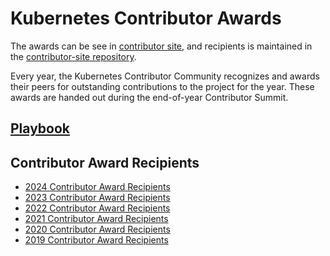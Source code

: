 # Kubernetes Contributor Awards

The awards can be see in [contributor site](https://www.kubernetes.dev/community/awards/), and recipients is maintained in the [contributor-site repository](https://github.com/kubernetes/contributor-site/tree/master/content/en/community/awards).

Every year, the Kubernetes Contributor Community recognizes and awards their peers for
outstanding contributions to the project for the year.
These awards are handed out during the end-of-year Contributor Summit.

## [Playbook][playbook]

## Contributor Award Recipients

- [2024 Contributor Award Recipients][2024-awards-recipients]
- [2023 Contributor Award Recipients][2023-awards-recipients]
- [2022 Contributor Award Recipients][2022-awards-recipients]
- [2021 Contributor Award Recipients][2021-awards-recipients]
- [2020 Contributor Award Recipients][2020-awards-recipients]
- [2019 Contributor Award Recipients][2019-awards-recipients]

[playbook]: ./README.md
[2024-awards-recipients]: https://www.kubernetes.dev/community/awards/2024/
[2023-awards-recipients]: https://www.kubernetes.dev/community/awards/2023/
[2022-awards-recipients]: https://www.kubernetes.dev/community/awards/2022/
[2021-awards-recipients]: https://www.kubernetes.dev/community/awards/2021/
[2020-awards-recipients]: https://www.kubernetes.dev/community/awards/2020/
[2019-awards-recipients]: https://www.kubernetes.dev/community/awards/2019/

